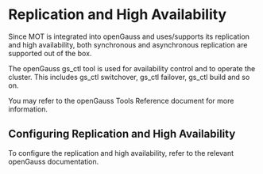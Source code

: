 # Replication and High Availability<a name="EN-US_TOPIC_0260488110"></a>

Since MOT is integrated into openGauss and uses/supports its replication and high availability, both synchronous and asynchronous replication are supported out of the box.

The openGauss gs\_ctl tool is used for availability control and to operate the cluster. This includes gs\_ctl switchover, gs\_ctl failover, gs\_ctl build and so on.

You may refer to the openGauss Tools Reference document for more information.

## Configuring Replication and High Availability<a name="section1479561424411"></a>

To configure the replication and high availability, refer to the relevant openGauss documentation.

